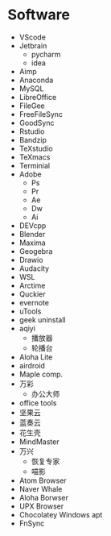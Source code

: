 # Software

-   VScode
-   Jetbrain
    -   pycharm
    -   idea
-   Aimp
-   Anaconda
-   MySQL
-   LibreOffice
-   FileGee
-   FreeFileSync
-   GoodSync
-   Rstudio
-   Bandzip
-   TeXstudio
-   TeXmacs
-   Terminial
-   Adobe
    -   Ps
    -   Pr
    -   Ae
    -   Dw
    -   Ai
-   DEVcpp
-   Blender
-   Maxima
-   Geogebra
-   Drawio
-   Audacity
-   WSL
-   Arctime
-   Quckier
-   evernote
-   uTools
-   geek uninstall
-   aqiyi
    -   播放器
    -   轮播台
-   Aloha Lite
-   airdroid
-   Maple comp.
-   万彩
    -   办公大师
-   office tools
-   坚果云
-   蓝奏云
-   花生壳
-   MindMaster
-   万兴
    -   恢复专家
    -   喵影
-   Atom Browser
-   Naver Whale
-   Aloha Borwser
-   UPX Browser
-   Chocolatey  Windows apt
-   FnSync